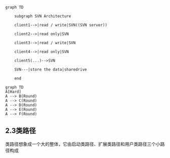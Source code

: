 ```mermaid
graph TD

    subgraph SVN Architecture

    client1-->|read / write|SVN((SVN server))

    client2-->|read only|SVN

    client3-->|read / write|SVN

    client4-->|read only|SVN

    client5(...)-->SVN

    SVN---|store the data|sharedrive

    end
```

```mermaid
graph TD
A[Hard] 
A --> B(Round)
A --> C(Round)
A --> D(Round)
A --> E(Round)
A --> F(Round)

```
## 2.3类路径
类路径想象成一个大的整体，它由启动类路径、扩展类路径和用户类路径三个小路径构成
